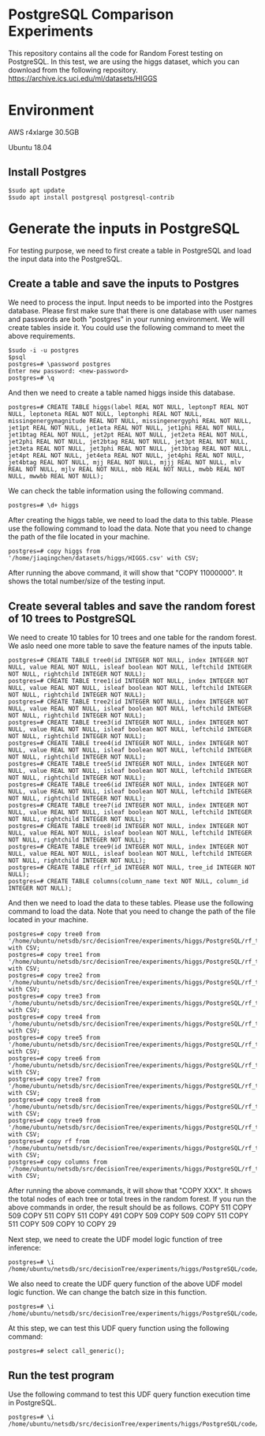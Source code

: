 # PostgreSQL Comparison Experiments

This repository contains all the code for Random Forest testing on PostgreSQL.
In this test, we are using the higgs dataset, which you can download from the following repository.
https://archive.ics.uci.edu/ml/datasets/HIGGS

# Environment
AWS r4xlarge 30.5GB

Ubuntu 18.04

## Install Postgres
```
$sudo apt update
$sudo apt install postgresql postgresql-contrib
```

# Generate the inputs in PostgreSQL
For testing purpose, we need to first create a table in PostgreSQL and load the input data into the PostgreSQL.

## Create a table and save the inputs to Postgres
We need to process the input. Input needs to be imported into the Postgres database. Please first make sure that there is one database with user names and passwords are both "postgres" in your running environment. We will create tables inside it. You could use the following command to meet the above requirements.
```
$sudo -i -u postgres
$psql
postgres=# \password postgres
Enter new password: <new-password>
postgres=# \q
```

And then we need to create a table named higgs inside this database.
```
postgres=# CREATE TABLE higgs(label REAL NOT NULL, leptonpT REAL NOT NULL, leptoneta REAL NOT NULL, leptonphi REAL NOT NULL, missingenergymagnitude REAL NOT NULL, missingenergyphi REAL NOT NULL, jet1pt REAL NOT NULL, jet1eta REAL NOT NULL, jet1phi REAL NOT NULL, jet1btag REAL NOT NULL, jet2pt REAL NOT NULL, jet2eta REAL NOT NULL, jet2phi REAL NOT NULL, jet2btag REAL NOT NULL, jet3pt REAL NOT NULL, jet3eta REAL NOT NULL, jet3phi REAL NOT NULL, jet3btag REAL NOT NULL, jet4pt REAL NOT NULL, jet4eta REAL NOT NULL, jet4phi REAL NOT NULL, jet4btag REAL NOT NULL, mjj REAL NOT NULL, mjjj REAL NOT NULL, mlv REAL NOT NULL, mjlv REAL NOT NULL, mbb REAL NOT NULL, mwbb REAL NOT NULL, mwwbb REAL NOT NULL);
```
We can check the table information using the following command.
```
postgres=# \d+ higgs
```
After creating the higgs table, we need to load the data to this table. Please use the following command to load the data. Note that you need to change the path of the file located in your machine.
```
postgres=# copy higgs from '/home/jiaqingchen/datasets/higgs/HIGGS.csv' with CSV;
```
After running the above command, it will show that "COPY 11000000". It shows the total number/size of the testing input.

## Create several tables and save the random forest of 10 trees to PostgreSQL
We need to create 10 tables for 10 trees and one table for the random forest.
We aslo need one more table to save the feature names of the inputs table.
```
postgres=# CREATE TABLE tree0(id INTEGER NOT NULL, index INTEGER NOT NULL, value REAL NOT NULL, isleaf boolean NOT NULL, leftchild INTEGER NOT NULL, rightchild INTEGER NOT NULL);
postgres=# CREATE TABLE tree1(id INTEGER NOT NULL, index INTEGER NOT NULL, value REAL NOT NULL, isleaf boolean NOT NULL, leftchild INTEGER NOT NULL, rightchild INTEGER NOT NULL);
postgres=# CREATE TABLE tree2(id INTEGER NOT NULL, index INTEGER NOT NULL, value REAL NOT NULL, isleaf boolean NOT NULL, leftchild INTEGER NOT NULL, rightchild INTEGER NOT NULL);
postgres=# CREATE TABLE tree3(id INTEGER NOT NULL, index INTEGER NOT NULL, value REAL NOT NULL, isleaf boolean NOT NULL, leftchild INTEGER NOT NULL, rightchild INTEGER NOT NULL);
postgres=# CREATE TABLE tree4(id INTEGER NOT NULL, index INTEGER NOT NULL, value REAL NOT NULL, isleaf boolean NOT NULL, leftchild INTEGER NOT NULL, rightchild INTEGER NOT NULL);
postgres=# CREATE TABLE tree5(id INTEGER NOT NULL, index INTEGER NOT NULL, value REAL NOT NULL, isleaf boolean NOT NULL, leftchild INTEGER NOT NULL, rightchild INTEGER NOT NULL);
postgres=# CREATE TABLE tree6(id INTEGER NOT NULL, index INTEGER NOT NULL, value REAL NOT NULL, isleaf boolean NOT NULL, leftchild INTEGER NOT NULL, rightchild INTEGER NOT NULL);
postgres=# CREATE TABLE tree7(id INTEGER NOT NULL, index INTEGER NOT NULL, value REAL NOT NULL, isleaf boolean NOT NULL, leftchild INTEGER NOT NULL, rightchild INTEGER NOT NULL);
postgres=# CREATE TABLE tree8(id INTEGER NOT NULL, index INTEGER NOT NULL, value REAL NOT NULL, isleaf boolean NOT NULL, leftchild INTEGER NOT NULL, rightchild INTEGER NOT NULL);
postgres=# CREATE TABLE tree9(id INTEGER NOT NULL, index INTEGER NOT NULL, value REAL NOT NULL, isleaf boolean NOT NULL, leftchild INTEGER NOT NULL, rightchild INTEGER NOT NULL);
postgres=# CREATE TABLE rf(rf_id INTEGER NOT NULL, tree_id INTEGER NOT NULL);
postgres=# CREATE TABLE columns(column_name text NOT NULL, column_id INTEGER NOT NULL);
```

And then we need to load the data to these tables. Please use the following command to load the data. Note that you need to change the path of the file located in your machine.
```
postgres=# copy tree0 from '/home/ubuntu/netsdb/src/decisionTree/experiments/higgs/PostgreSQL/rf_tables/tree_0.csv' with CSV;
postgres=# copy tree1 from '/home/ubuntu/netsdb/src/decisionTree/experiments/higgs/PostgreSQL/rf_tables/tree_1.csv' with CSV;
postgres=# copy tree2 from '/home/ubuntu/netsdb/src/decisionTree/experiments/higgs/PostgreSQL/rf_tables/tree_2.csv' with CSV;
postgres=# copy tree3 from '/home/ubuntu/netsdb/src/decisionTree/experiments/higgs/PostgreSQL/rf_tables/tree_3.csv' with CSV;
postgres=# copy tree4 from '/home/ubuntu/netsdb/src/decisionTree/experiments/higgs/PostgreSQL/rf_tables/tree_4.csv' with CSV;
postgres=# copy tree5 from '/home/ubuntu/netsdb/src/decisionTree/experiments/higgs/PostgreSQL/rf_tables/tree_5.csv' with CSV;
postgres=# copy tree6 from '/home/ubuntu/netsdb/src/decisionTree/experiments/higgs/PostgreSQL/rf_tables/tree_6.csv' with CSV;
postgres=# copy tree7 from '/home/ubuntu/netsdb/src/decisionTree/experiments/higgs/PostgreSQL/rf_tables/tree_7.csv' with CSV;
postgres=# copy tree8 from '/home/ubuntu/netsdb/src/decisionTree/experiments/higgs/PostgreSQL/rf_tables/tree_8.csv' with CSV;
postgres=# copy tree9 from '/home/ubuntu/netsdb/src/decisionTree/experiments/higgs/PostgreSQL/rf_tables/tree_9.csv' with CSV;
postgres=# copy rf from '/home/ubuntu/netsdb/src/decisionTree/experiments/higgs/PostgreSQL/rf_tables/rf.csv' with CSV;
postgres=# copy columns from '/home/ubuntu/netsdb/src/decisionTree/experiments/higgs/PostgreSQL/rf_tables/columns.csv' with CSV;
```
After running the above commands, it will show that "COPY XXX". It shows the total nodes of each tree or total trees in the random forest. If you run the above commands in order, the result should be as follows.
COPY 511
COPY 509
COPY 511
COPY 511
COPY 491
COPY 509
COPY 509
COPY 511
COPY 511
COPY 509
COPY 10
COPY 29

Next step, we need to create the UDF model logic function of tree inference:
```
postgres=# \i /home/ubuntu/netsdb/src/decisionTree/experiments/higgs/PostgreSQL/code/genericfun.sql
```

We also need to create the UDF query function of the above UDF model logic function.
We can change the batch size in this function.
```
postgres=# \i /home/ubuntu/netsdb/src/decisionTree/experiments/higgs/PostgreSQL/code/callgenericfun.sql
```

At this step, we can test this UDF query function using the following command:
```
postgres=# select call_generic();
```

## Run the test program
Use the following command to test this UDF query function execution time in PostgreSQL.
```
postgres=# \i /home/ubuntu/netsdb/src/decisionTree/experiments/higgs/PostgreSQL/code/runtime4generic.sql
```
